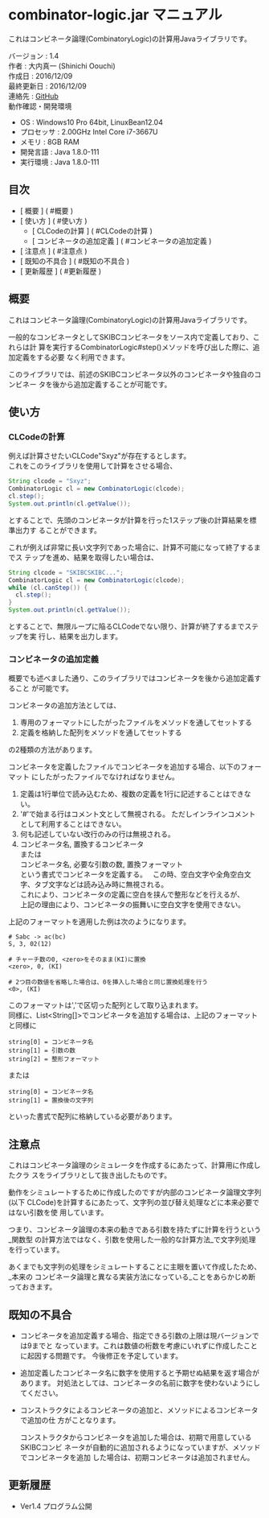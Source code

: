 combinator-logic.jar マニュアル
================================================================================

これはコンビネータ論理(CombinatoryLogic)の計算用Javaライブラリです。  

バージョン     : 1.4  
作者           : 大内真一 (Shinichi Oouchi)  
作成日         : 2016/12/09  
最終更新日     : 2016/12/09  
連絡先         : [GitHub](https://github.com/shinichiohuchi/CombinatorLogic)  
動作確認・開発環境
- OS         : Windows10 Pro 64bit, LinuxBean12.04
- プロセッサ : 2.00GHz Intel Core i7-3667U
- メモリ     : 8GB RAM
- 開発言語   : Java 1.8.0-111
- 実行環境   : Java 1.8.0-111

## 目次 ########################################################################

- [ 概要                     ] ( #概要                   )
- [ 使い方                   ] ( #使い方                 )
  - [ CLCodeの計算           ] ( #CLCodeの計算           )
  - [ コンビネータの追加定義 ] ( #コンビネータの追加定義 )
- [ 注意点                   ] ( #注意点                 )
- [ 既知の不具合             ] ( #既知の不具合           )
- [ 更新履歴                 ] ( #更新履歴               )

## 概要 ########################################################################

これはコンビネータ論理(CombinatoryLogic)の計算用Javaライブラリです。

一般的なコンビネータとしてSKIBCコンビネータをソース内で定義しており、これらは計
算を実行するCombinatorLogic#step()メソッドを呼び出した際に、追加定義をする必要
なく利用できます。

このライブラリでは、前述のSKIBCコンビネータ以外のコンビネータや独自のコンビネー
タを後から追加定義することが可能です。

## 使い方 ######################################################################

### CLCodeの計算 ###############################################################

例えば計算させたいCLCode"Sxyz"が存在するとします。  
これをこのライブラリを使用して計算をさせる場合、  

```java
String clcode = "Sxyz";
CombinatorLogic cl = new CombinatorLogic(clcode);
cl.step();
System.out.println(cl.getValue());
```

とすることで、先頭のコンビネータが計算を行った1ステップ後の計算結果を標準出力す
ることができます。

これが例えば非常に長い文字列であった場合に、計算不可能になって終了するまでス
テップを進め、結果を取得したい場合は、

```java
String clcode = "SKIBCSKIBC...";
CombinatorLogic cl = new CombinatorLogic(clcode);
while (cl.canStep()) {
  cl.step();
}
System.out.println(cl.getValue());
```

とすることで、無限ループに陥るCLCodeでない限り、計算が終了するまでステップを実
行し、結果を出力します。

### コンビネータの追加定義 #####################################################

概要でも述べました通り、このライブラリではコンビネータを後から追加定義すること
が可能です。

コンビネータの追加方法としては、

1. 専用のフォーマットにしたがったファイルをメソッドを通してセットする
2. 定義を格納した配列をメソッドを通してセットする

の2種類の方法があります。

コンビネータを定義したファイルでコンビネータを追加する場合、以下のフォーマット
にしたがったファイルでなければなりません。

1. 定義は1行単位で読み込むため、複数の定義を1行に記述することはできない。  
2. '#'で始まる行はコメント文として無視される。
   ただしインラインコメントとして利用することはできない。  
3. 何も記述していない改行のみの行は無視される。  
4. コンビネータ名, 置換するコンビネータ  
   または  
   コンビネータ名, 必要な引数の数, 置換フォーマット  
   という書式でコンビネータを定義する。  
   この時、空白文字や全角空白文字、タブ文字などは読み込み時に無視される。  
   これにより、コンビネータの定義に空白を挟んで整形などを行えるが、  
   上記の理由により、コンビネータの振舞いに空白文字を使用できない。  

上記のフォーマットを適用した例は次のようになります。  

```csv
# Sabc -> ac(bc)
S, 3, 02(12)

# チャーチ数の0, <zero>をそのまま(KI)に置換
<zero>, 0, (KI)

# 2つ目の数値を省略した場合は、0を挿入した場合と同じ置換処理を行う
<0>, (KI)
```

このフォーマットは','で区切った配列として取り込まれます。  
同様に、List<String[]>でコンビネータを追加する場合は、上記のフォーマットと同様に  

    string[0] = コンビネータ名
    string[1] = 引数の数
    string[2] = 整形フォーマット

または

    string[0] = コンビネータ名
    string[1] = 置換後の文字列

といった書式で配列に格納している必要があります。  

## 注意点 ######################################################################

これはコンビネータ論理のシミュレータを作成するにあたって、計算用に作成したクラ
スをライブラリとして抜き出したものです。

動作をシミュレートするために作成したのですが内部のコンビネータ論理文字列(以下
CLCode)を計算するにあたって、文字列の並び替え処理などに本来必要ではない引数を使
用しています。

つまり、コンビネータ論理の本来の動きである引数を持たずに計算を行うという_関数型
の計算方法ではなく、引数を使用した一般的な計算方法_で文字列処理を行っています。

あくまでも文字列の処理をシミュレートすることに主眼を置いて作成したため、_本来の
コンビネータ論理と異なる実装方法になっている_ことをあらかじめ断っておきます。

## 既知の不具合 ################################################################

- コンビネータを追加定義する場合、指定できる引数の上限は現バージョンでは9までと
  なっています。これは数値の桁数を考慮にいれずに作成したことに起因する問題です。
  今後修正を予定しています。

- 追加定義したコンビネータ名に数字を使用すると予期せぬ結果を返す場合があります。
  対処法としては、コンビネータの名前に数字を使わないようにしてください。

- コンストラクタによるコンビネータの追加と、メソッドによるコンビネータで追加の仕
  方がことなります。
  
  コンストラクタからコンビネータを追加した場合は、初期で用意しているSKIBCコンビ
  ネータが自動的に追加されるようになっていますが、メソッドでコンビネータを追加
  した場合は、初期コンビネータは追加されません。

## 更新履歴 ####################################################################

- Ver1.4
  プログラム公開
